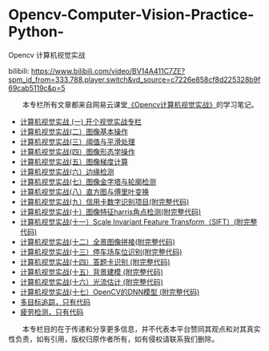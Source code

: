# Opencv-Computer-Vision-Practice-Python-
Opencv 计算机视觉实战

bilibili: https://www.bilibili.com/video/BV14A411C7ZE?spm_id_from=333.788.player.switch&vd_source=c7226e858cf8d225328b9f69cab5119c&p=5

&emsp;&emsp;本专栏所有文章都来自网易云课堂[《Opencv计算机视觉实战》](https://study.163.com/course/courseMain.htm?courseId=1208943817&_trace_c_p_k2_=178c2b0aedfe41828e6aa2e8609882f6)的学习笔记。

- [计算机视觉实战 (一) 开个视觉实战专栏](https://mp.weixin.qq.com/s/hblwtPT-oC4Lsew4WUZyug)
- [计算机视觉实战(二）图像基本操作](https://mp.weixin.qq.com/s/mBwfLge4LaQmu37H9rNklQ)
- [计算机视觉实战(三）阈值与平滑处理](https://mp.weixin.qq.com/s/3vzdafC2Vco_eM9yzujZyg)
- [计算机视觉实战(四）图像形态学操作](https://mp.weixin.qq.com/s/8BjvINTLBq2bdkTevV62Yw)
- [计算机视觉实战(五）图像梯度计算](https://mp.weixin.qq.com/s/GB4_KXzUj_YlWC_1huus1g)
- [计算机视觉实战(六）边缘检测](https://mp.weixin.qq.com/s/gDcjwz02XwvYa0UnTs0Kgg)
- [计算机视觉实战(七）图像金字塔与轮廓检测](https://mp.weixin.qq.com/s/GUQ4m6FIX5yVybuBetvvxA)
- [计算机视觉实战(八）直方图与傅里叶变换](https://mp.weixin.qq.com/s/N-7uHkec2C3fojw96t1O1g)
- [计算机视觉实战(九）信用卡数字识别项目(附完整代码)](https://mp.weixin.qq.com/s/7GgH8_BNvJJPx6PSNx8vzA)
- [计算机视觉实战(十）图像特征harris角点检测(附完整代码)](https://mp.weixin.qq.com/s/TtisJ6VFg6MAEOsYSM7amg)
- [计算机视觉实战(十一）Scale Invariant Feature Transform（SIFT）(附完整代码)](https://mp.weixin.qq.com/s/njWAlUt3CnXwLIYEIR2yuA)
- [计算机视觉实战(十二）全景图像拼接(附完整代码)](https://mp.weixin.qq.com/s/2-znsJow2J6g0fgp433uVA)
- [计算机视觉实战(十三）停车场车位识别(附完整代码)](https://mp.weixin.qq.com/s/VO76bNT3QrbOxQpm7XqpMQ)
- [计算机视觉实战(十四）答题卡识别 (附完整代码)](https://mp.weixin.qq.com/s/Smd1VaIcrz31v7cJj0XTvA)
- [计算机视觉实战(十五）背景建模 (附完整代码)](https://mp.weixin.qq.com/s/4uYal6mLbGOZebhDT2hINA)
- [计算机视觉实战(十六）光流估计 (附完整代码)](https://mp.weixin.qq.com/s/kOL4X6cGyix2NGCMQgrblA)
- [计算机视觉实战(十七）OpenCV的DNN模型 (附完整代码)](https://mp.weixin.qq.com/s/RvWT_mce0I04eAOXweAUfg)
- [多目标追踪，只有代码]()
- [疲劳检测，只有代码]()

&emsp;&emsp;本专栏目的在于传递和分享更多信息，并不代表本平台赞同其观点和对其真实性负责，如有引用，版权归原作者所有，如有侵权请联系我们删除。
